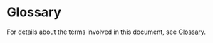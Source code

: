 # Glossary<a name="en-us_topic_0047898642"></a>

For details about the terms involved in this document, see [Glossary](https://docs.otc.t-systems.com/en-us/glossary/index.html).

